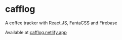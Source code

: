 # cafflog
 A coffee tracker with React.JS, FantaCSS and Firebase

 Available at [cafflog.netlify.app](https://cafflog.netlify.app/)
